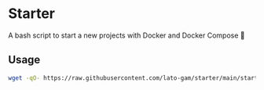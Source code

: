 # Starter

A bash script to start a new projects with Docker and Docker Compose 🚀

## Usage

```bash
wget -qO- https://raw.githubusercontent.com/lato-gam/starter/main/starter.sh | bash -s
```